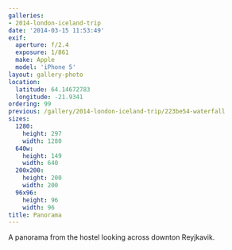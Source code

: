 ```yaml
---
galleries:
- 2014-london-iceland-trip
date: '2014-03-15 11:53:49'
exif:
  aperture: f/2.4
  exposure: 1/861
  make: Apple
  model: 'iPhone 5'
layout: gallery-photo
location:
  latitude: 64.14672783
  longitude: -21.9341
ordering: 99
previous: /gallery/2014-london-iceland-trip/223be54-waterfall
sizes:
  1280:
    height: 297
    width: 1280
  640w:
    height: 149
    width: 640
  200x200:
    height: 200
    width: 200
  96x96:
    height: 96
    width: 96
title: Panorama
---
```


A panorama from the hostel looking across downton Reyjkavik.
